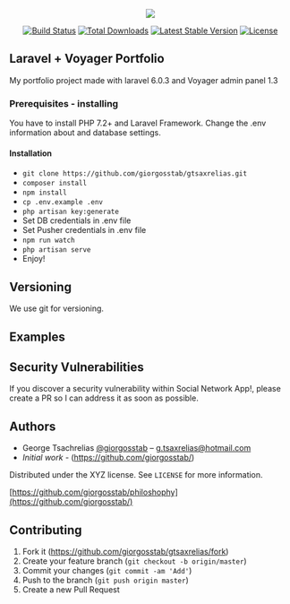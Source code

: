 <p align="center"><img src="https://gtsaxrelias.tk/assets/img/logo.png"></p>

<p align="center">
<a href="https://travis-ci.org/laravel/framework"><img src="https://travis-ci.org/laravel/framework.svg" alt="Build Status"></a>
<a href="https://packagist.org/packages/laravel/framework"><img src="https://poser.pugx.org/laravel/framework/d/total.svg" alt="Total Downloads"></a>
<a href="https://packagist.org/packages/laravel/framework"><img src="https://poser.pugx.org/laravel/framework/v/stable.svg" alt="Latest Stable Version"></a>
<a href="https://packagist.org/packages/laravel/framework"><img src="https://poser.pugx.org/laravel/framework/license.svg" alt="License"></a>
</p>

## Laravel + Voyager Portfolio

My portfolio project made with laravel 6.0.3 and Voyager admin panel 1.3  

### Prerequisites - installing

You have to install PHP 7.2+ and Laravel Framework.
Change the .env information about and database settings.


#### Installation


- `git clone https://github.com/giorgosstab/gtsaxrelias.git`
- `composer install`
- `npm install`
- `cp .env.example .env`
- `php artisan key:generate`
- Set DB credentials in .env file
- Set Pusher credentials in .env file
- `npm run watch`
- `php artisan serve`
- Enjoy!

## Versioning

We use git for versioning.

## Examples
 
## Security Vulnerabilities
If you discover a security vulnerability within Social Network App!, please create a PR so I can address it as soon as possible.

## Authors

 - George Tsachrelias [@giorgosstab](https://twitter.com/dbader_org) – g.tsaxrelias@hotmail.com
 - *Initial work* - (https://github.com/giorgosstab/)
 
Distributed under the XYZ license. See ``LICENSE`` for more information.

[https://github.com/giorgosstab/philoshophy](https://github.com/giorgosstab/)

## Contributing

1. Fork it (<https://github.com/giorgosstab/gtsaxrelias/fork>)
2. Create your feature branch (`git checkout -b origin/master`)
3. Commit your changes (`git commit -am 'Add'`)
4. Push to the branch (`git push origin master`)
5. Create a new Pull Request
